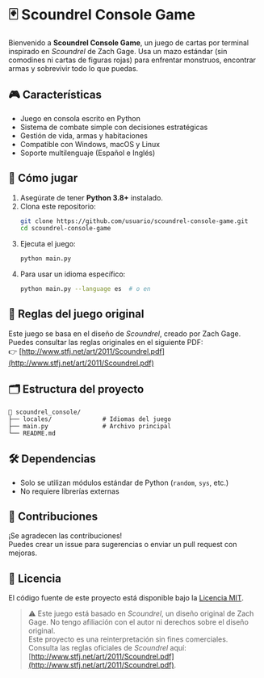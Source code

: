 # 🃏 Scoundrel Console Game

Bienvenido a **Scoundrel Console Game**, un juego de cartas por terminal inspirado en *Scoundrel* de Zach Gage. Usa un mazo estándar (sin comodines ni cartas de figuras rojas) para enfrentar monstruos, encontrar armas y sobrevivir todo lo que puedas.

## 🎮 Características

- Juego en consola escrito en Python
- Sistema de combate simple con decisiones estratégicas
- Gestión de vida, armas y habitaciones
- Compatible con Windows, macOS y Linux
- Soporte multilenguaje (Español e Inglés)

## 🚀 Cómo jugar

1. Asegúrate de tener **Python 3.8+** instalado.
2. Clona este repositorio:
   ```bash
   git clone https://github.com/usuario/scoundrel-console-game.git
   cd scoundrel-console-game
   ```
3. Ejecuta el juego:
   ```bash
   python main.py
   ```
4. Para usar un idioma específico:
   ```bash
   python main.py --language es  # o en
   ```

## 📘 Reglas del juego original

Este juego se basa en el diseño de *Scoundrel*, creado por Zach Gage.  
Puedes consultar las reglas originales en el siguiente PDF:  
👉 [http://www.stfj.net/art/2011/Scoundrel.pdf](http://www.stfj.net/art/2011/Scoundrel.pdf)

## 🗂 Estructura del proyecto

```
📁 scoundrel_console/
├── locales/              # Idiomas del juego
├── main.py               # Archivo principal
└── README.md
```

## 🛠 Dependencias

- Solo se utilizan módulos estándar de Python (`random`, `sys`, etc.)
- No requiere librerías externas

## 🤝 Contribuciones

¡Se agradecen las contribuciones!  
Puedes crear un issue para sugerencias o enviar un pull request con mejoras.

## 📄 Licencia

El código fuente de este proyecto está disponible bajo la [Licencia MIT](LICENSE).

> ⚠️ Este juego está basado en *Scoundrel*, un diseño original de Zach Gage. No tengo afiliación con el autor ni derechos sobre el diseño original.  
> Este proyecto es una reinterpretación sin fines comerciales.  
> Consulta las reglas oficiales de *Scoundrel* aquí: [http://www.stfj.net/art/2011/Scoundrel.pdf](http://www.stfj.net/art/2011/Scoundrel.pdf).
